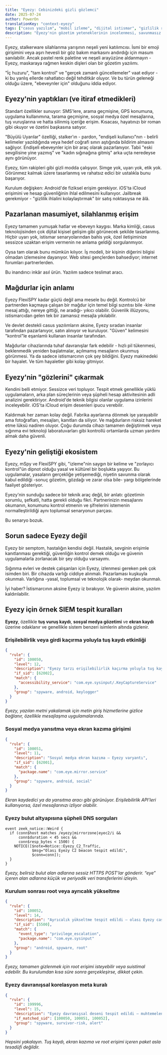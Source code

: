 ```yaml
---
title: "Eyezy: Cebinizdeki gizli gözlemci"
date: 2025-07-24
author: PowerOn
translationKey: "context-eyezy"
tags: ["casus yazılım", "mobil izleme", "dijital istismar", "gizlilik riskleri", "mağdurlar için güvenlik"]
description: "Eyezy'nin gözetim yeteneklerinin incelenmesi, savunmasız kullanıcıları nasıl hedef aldığı ve saha çalışanlarının onu tespit etmek için bilmesi gerekenler."
---
```


Eyezy, stalkerware silahlanma yarışının neşeli yeni katılımcısı. İsmi bir emoji girişimini veya aşırı hevesli bir göz bakım markasını andırdığı için masum sanılabilir. Ancak pastel renk paletine ve neşeli arayüzüne aldanmayın - Eyezy, maskaraya rağmen keskin dişleri olan bir gözetim yazılımı.

"İç huzuru", "tam kontrol" ve "gerçek zamanlı güncellemeler" vaat ediyor - ki bu yanlış ellerde rahatlatıcı değil tehditkâr oluyor. Ve bu türün geleneği olduğu üzere, "ebeveynler için" olduğunu iddia ediyor.

## Eyezy'nin yaptıkları (ve itiraf etmedikleri)

Standart özellikler sunuyor: SMS'lere, arama geçmişine, GPS konumuna, uygulama kullanımına, tarama geçmişine, sosyal medya özel mesajlarına, tuş vuruşlarına ve hatta silinmiş içeriğe erişim. Kısacası, hayatınızı bir roman gibi okuyor ve özetini başkasına satıyor.

"Büyülü Uyarılar" özelliği, stalker'ın - pardon, "endişeli kullanıcı"nın - belirli kelimeler yazıldığında veya hedef coğrafi sınırı aştığında bildirim almasını sağlıyor. Endişeli ebeveynler için bir araç olarak pazarlanıyor. Tabii "eski sevgilisine yine yazmış" ve "kadın sığınağına gitmiş" arka uçta neredeyse aynı görünüyor.

Eyezy, tüm rakipleri gibi gizli modda çalışıyor. Simge yok, uyarı yok, etik yok. Görünmez kalmak üzere tasarlanmış ve rahatsız edici bir ustalıkla bunu başarıyor.

Kurulum değişken: Android'de fiziksel erişim gerekiyor. iOS'ta iCloud erişimini ve hesap güvenliğinin ihlal edilmesini kullanıyor. Jailbreak gerekmiyor - "gizlilik ihlalini kolaylaştırmak" bir satış noktasıysa ne âlâ.

## Pazarlanan masumiyet, silahlanmış erişim

Eyezy tamamen yumuşak hatlar ve ebeveyn kaygısı. Marka kimliği, casus teknolojisinden çok dijital kişisel gelişim gibi görünecek şekilde tasarlanmış. Hiçbir uyarı yok, istismar senaryolarından bahis yok, özel iletişiminize sessizce uzaktan erişim vermenin ne anlama geldiği sorgulanmıyor.

Oysa tam olarak bunu mümkün kılıyor. İş modeli, bir kişinin diğerini bilgisi olmadan izlemesine dayanıyor. Web sitesi gençlerden bahsediyor; internet forumları partnerlerden.

Bu inandırıcı inkâr asıl ürün. Yazılım sadece teslimat aracı.

## Mağdurlar için anlamı

Eyezy FlexiSPY kadar güçlü değil ama mesele bu değil. Kontrolcü bir partnerden kaçmaya çalışan bir mağdur için temel bilgi sızıntısı bile -kime mesaj attığı, nereye gittiği, ne aradığı- yıkıcı olabilir. Güvenlik illüzyonu, istismarcıdan gelen tek bir zamansız mesajla yıkılabilir.

Ve devlet destekli casus yazılımların aksine, Eyezy sıradan insanlar tarafından pazarlanıyor, satın alınıyor ve kuruluyor. "Güven" kelimesini "kontrol"le eşanlamlı kullanan insanlar tarafından.

Mağdurlar cihazlarında tuhaf davranışlar fark edebilir - hızlı pil tükenmesi, beklenmedik yeniden başlatmalar, açılmamış mesajların okunmuş görünmesi. Ya da sadece istismarcının çok şey bildiğini. Eyezy makinedeki bir hayalet. Ve tüm hayaletler gibi kolay gitmiyor.

## Eyezy'nin "gözlerini" çıkarmak

Kendini belli etmiyor. Sessizce veri topluyor. Tespit etmek genellikle yüklü uygulamaların, arka plan süreçlerinin veya şüpheli hesap aktivitesinin adli analizini gerektiriyor. Android'de teknik bilgisi olanlar uygulama izinlerini inceleyebilir. iOS'ta iCloud erişim desenleri ipucu verebilir.

Kaldırmak her zaman kolay değil. Fabrika ayarlarına dönmek işe yarayabilir ama fotoğrafları, mesajları, kanıtları da siliyor. Ve mağdurların risksiz hareket etme lüksü nadiren oluyor. Çoğu durumda cihazı tamamen değiştirmek veya sığınma evi teknoloji laboratuvarları gibi kontrollü ortamlarda uzman yardımı almak daha güvenli.

## Eyezy'nin geliştiği ekosistem

Eyezy, mSpy ve FlexiSPY gibi, "izleme"nin saygın bir kelime ve "zorlayıcı kontrol"ün dipnot olduğu yasal ve kültürel bir boşlukta yaşıyor. Bu uygulamalar, yasaların gerçekliğe yetişemediği, niyetin savunma olarak kabul edildiği -sonuç gözetim, gözdağı ve zarar olsa bile- yargı bölgelerinde faaliyet gösteriyor.

Eyezy'nin sunduğu sadece bir teknik araç değil, bir anlatı: gözetimin sorumlu, şefkatli, hatta gerekli olduğu fikri. Partnerinizin mesajlarını okumanın, konumunu kontrol etmenin ve şifrelerini istemenin normalleştirildiği aynı toplumsal senaryonun parçası.

Bu senaryo bozuk.

## Sorun sadece Eyezy değil

Eyezy bir semptom, hastalığın kendisi değil. Hastalık, sevginin erişimle kanıtlanması gerektiği, güvenliğin kontrol demek olduğu ve güvenin uygulamalarla zorlanacak bir şey olduğu varsayımı.

Sığınma evleri ve destek çalışanları için Eyezy, izlenmesi gereken pek çok isimden biri. Bir cihazda varlığı ciddiye alınmalı. Pazarlaması kuşkuyla okunmalı. Varlığına -yasal, toplumsal ve teknolojik olarak- meydan okunmalı.

İyi haber? İstismarcının aksine Eyezy iz bırakıyor. Ve güvenin aksine, yazılım kaldırılabilir.

## Eyezy için örnek SIEM tespit kuralları

**Eyezy**, özellikle **tuş vuruş kaydı**, **sosyal medya gözetimi** ve **ekran kaydı** üzerine odaklanır ve genellikle sistem benzeri isimlerin altında gizlenir.

### Erişilebilirlik veya girdi kaçırma yoluyla tuş kaydı etkinliği

```json
{
  "rule": {
    "id": 100050,
    "level": 12,
    "description": "Eyezy tarzı erişilebilirlik kaçırma yoluyla tuş kaydı",
    "if_sid": [62002],
    "match": {
      "accessibility_service": "com.eye.sysinput/.KeyCaptureService"
    },
    "group": "spyware, android, keylogger"
  }
}
```

*Eyezy, yazılan metni yakalamak için metin giriş hizmetlerine gizlice bağlanır, özellikle mesajlaşma uygulamalarında.*

### Sosyal medya yansıtma veya ekran kazıma girişimi

```json
{
  "rule": {
    "id": 100051,
    "level": 11,
    "description": "Sosyal medya ekran kazıma – Eyezy varyantı",
    "if_sid": [62001],
    "match": {
      "package.name": "com.eye.mirror.service"
    },
    "group": "spyware, android, social"
  }
}
```

*Ekran kaydedici ya da yansıtma aracı gibi görünüyor. Erişilebilirlik API’leri kullanıyorsa, özel mesajlarınızı izliyor olabilir.*

### Eyezy bulut altyapısına şüpheli DNS sorguları

```zeek
event zeek_notice::Weird {
  if (conn$host matches /eyezy|mirrorzone|eyec2/i &&
      conn$duration < 45 secs &&
      conn$resp_bytes < 1500) {
    NOTICE([$note=Notice::Eyezy_C2_Traffic,
            $msg="Olası Eyezy C2 beacon tespit edildi",
            $conn=conn]);
  }
}
```

*Eyezy, belirsiz bulut alan adlarına sessiz HTTPS POST’lar gönderir. “eye” içeren alan adlarına küçük ve periyodik veri transferlerini izleyin.*

### Kurulum sonrası root veya ayrıcalık yükseltme

```json
{
  "rule": {
    "id": 100052,
    "level": 14,
    "description": "Ayrıcalık yükseltme tespit edildi – olası Eyezy casus yazılımı",
    "if_sid": [5500],
    "match": {
      "event_type": "privilege_escalation",
      "package.name": "com.eye.sysinput"
    },
    "group": "android, spyware, root"
  }
}
```

*Eyezy, tamamen gizlenmek için root erişimi isteyebilir veya suistimal edebilir. Bu kurulumdan kısa süre sonra gerçekleşirse, dikkat çekin.*

### Eyezy davranışsal korelasyon meta kuralı

```json
{
  "rule": {
    "id": 199996,
    "level": 15,
    "description": "Eyezy davranışsal deseni tespit edildi – muhtemelen gizli izleme",
    "if_matched_sid": [100050, 100051, 100052],
    "group": "spyware, survivor-risk, alert"
  }
}
```

*Hepsini yakalayın. Tuş kaydı, ekran kazıma ve root erişimi içeren paket asla tesadüfi değildir.*
